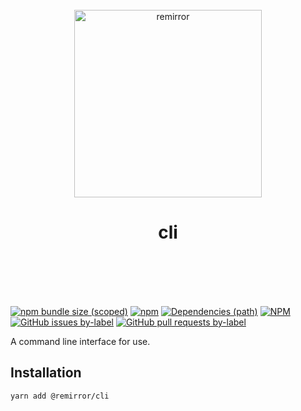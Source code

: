 <div align="center">
	<br />
	<div align="center">
		<img width="300" src="https://cdn.jsdelivr.net/gh/ifiokjr/remirror/support/assets/logo-icon.svg" alt="remirror" />
    <h1 align="center">cli</h1>
	</div>
    <br />
    <br />
    <br />
    <br />
</div>

[![npm bundle size (scoped)](https://img.shields.io/bundlephobia/minzip/@remirror/cli.svg?style=for-the-badge)](https://bundlephobia.com/result?p=@remirror/cli) [![npm](https://img.shields.io/npm/dm/@remirror/cli.svg?style=for-the-badge&logo=npm)](https://www.npmjs.com/package/@remirror/cli) [![Dependencies (path)](https://img.shields.io/david/ifiokjr/remirror.svg?logo=npm&path=@remirror%2Fcli&style=for-the-badge)](https://github.com/ifiokjr/remirror/blob/master/@remirror/cli/package.json) [![NPM](https://img.shields.io/npm/l/@remirror/cli.svg?style=for-the-badge)](https://github.com/ifiokjr/remirror/blob/master/LICENSE) [![GitHub issues by-label](https://img.shields.io/github/issues/ifiokjr/remirror/@remirror/cli.svg?label=Open%20Issues&logo=github&style=for-the-badge)](https://github.com/ifiokjr/remirror/issues?utf8=%E2%9C%93&q=is%3Aissue+is%3Aopen+sort%3Aupdated-desc+label%3A%40remirror%2Fcli) [![GitHub pull requests by-label](https://img.shields.io/github/issues-pr/ifiokjr/remirror/@remirror/cli.svg?label=Open%20Pull%20Requests&logo=github&style=for-the-badge)](https://github.com/ifiokjr/remirror/pulls?utf8=%E2%9C%93&q=is%3Apr+is%3Aopen+sort%3Aupdated-desc+label%3A%40remirror%2Fcli)

A command line interface for use.

## Installation

```bash
yarn add @remirror/cli
```
